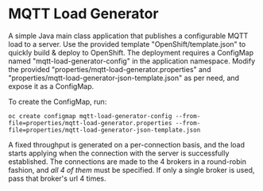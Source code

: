 # MQTT Load Generator

A simple Java main class application that publishes a configurable MQTT load to a server. Use the provided template "OpenShift/template.json" to quickly build & deploy to OpenShift. The deployment requires a ConfigMap named "mqtt-load-generator-config" in the application namespace. Modify the provided "properties/mqtt-load-generator.properties" and "properties/mqtt-load-generator-json-template.json" as per need, and expose it as a ConfigMap.

To create the ConfigMap, run:

    oc create configmap mqtt-load-generator-config --from-file=properties/mqtt-load-generator.properties --from-file=properties/mqtt-load-generator-json-template.json
    
A fixed throughput is generated on a per-connection basis, and the load starts applying when the connection with the server is successfully established. The connections are made to the 4 brokers in a round-robin fashion, and *all 4 of them* must be specified. If only a single broker is used, pass that broker's url 4 times.